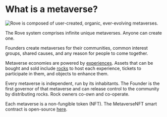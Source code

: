 # What is a metaverse?

![Rove is composed of user-created, organic, ever-evolving metaverses.](https://lh4.googleusercontent.com/B1gbYElR5SlTUmqVbGUG9DzrolnNv03aj7-lxm1rpbmxhgy7hRSyK9hx8fS9By5h9U9Y8uc7kkx4vuwWF7NOfwJX2jpYt1toUjXQNhGd0TbI7O36coEXUfuXB15\_VZ\_R2f3Nl7i8)

The Rove system comprises infinite unique metaverses. Anyone can create one.

Founders create metaverses for their communities, common interest groups, shared causes, and any reason for people to come together.

Metaverse economies are powered by [experiences](broken-reference). Assets that can be bought and sold include [rocks](broken-reference) to host each experience, tickets to participate in them, and objects to enhance them.

Every metaverse is independent, run by its inhabitants. The Founder is the first governor of that metaverse and can release control to the community by distributing rocks. Rock owners co-own and co-operate.

Each metaverse is a non-fungible token (NFT). The MetaverseNFT smart contract is open-source [here](https://github.com/rove-to/evm-smart-contracts/blob/main/contracts/MetaverseNFT.sol).
